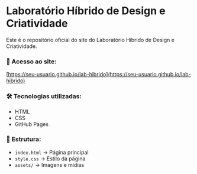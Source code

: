 
# Laboratório Híbrido de Design e Criatividade

Este é o repositório oficial do site do Laboratório Híbrido de Design e Criatividade.

### 🚀 Acesso ao site:
[https://seu-usuario.github.io/lab-hibrido](https://seu-usuario.github.io/lab-hibrido)

### 🛠️ Tecnologias utilizadas:
- HTML
- CSS
- GitHub Pages

### 📂 Estrutura:
- `index.html` → Página principal
- `style.css` → Estilo da página
- `assets/` → Imagens e mídias
